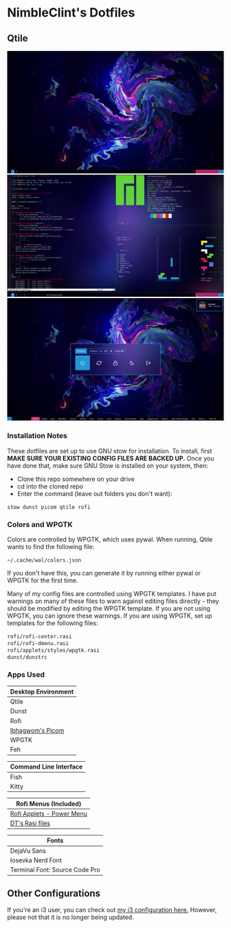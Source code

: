 # NimbleClint's Dotfiles
## Qtile
![NimbleClint's qtile Desktop](screenshots/qtileScreenshots/fluidSim_desktop.png)
![NimbleClint's qtile Terminals](screenshots/qtileScreenshots/fluidSim_terminals.png)
![NimbleClint's qtile Menus](screenshots/qtileScreenshots/fluidSim_menus.png)


### Installation Notes
These dotfiles are set up to use GNU stow for installation. To install, first **MAKE SURE YOUR EXISTING CONFIG FILES ARE BACKED UP.** Once you have done that, make sure GNU Stow is installed on your system, then:
- Clone this repo somewhere on your drive
- cd into the cloned repo
- Enter the command (leave out folders you don't want):

~~~~
stow dunst picom qtile rofi
~~~~

### Colors and WPGTK
Colors are controlled by WPGTK, which uses pywal. When running, Qtile wants to find the following file:

~~~~
~/.cache/wal/colors.json
~~~~

If you don't have this, you can generate it by running either pywal or WPGTK for the first time.  

Many of my config files are controlled using WPGTK templates. I have put warnings on many of these files to warn against editing files directly - they should be modified by editing the WPGTK template. If you are not using WPGTK, you can ignore these warnings. If you are using WPGTK, set up templates for the following files:

~~~~
rofi/rofi-center.rasi
rofi/rofi-dmenu.rasi
rofi/applets/styles/wpgtk.rasi
dunst/dunstrc
~~~~


### Apps Used
Desktop Environment |
---- |
Qtile |
Dunst |
Rofi |
[Ibhagwom's Picom](https://github.com/ibhagwan/picom) |
WPGTK |
Feh |

Command Line Interface |
---- |
Fish |
Kitty |

Rofi Menus (Included)|
---- |
[Rofi Applets - Power Menu](https://github.com/adi1090x/rofi) |
[DT's Rasi files](https://gitlab.com/dwt1/dotfiles/-/tree/master/.config/rofi/themes) |

Fonts |
---- |
DejaVu Sans |
Iosevka Nerd Font |
Terminal Font: Source Code Pro |

## Other Configurations
If you're an i3 user, you can check out [my i3 configuration here.](https://github.com/NimbleClint/Adventure-Time-i3) However, please not that it is no longer being updated.
